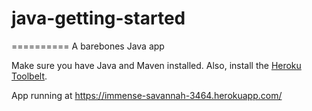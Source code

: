 # java-getting-started
==========
A barebones Java app

Make sure you have Java and Maven installed.  Also, install the [Heroku Toolbelt](https://toolbelt.heroku.com/).

App running at https://immense-savannah-3464.herokuapp.com/